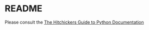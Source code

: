 # README
Please consult the [The Hitchickers Guide to Python Documentation](http://docs.python-guide.org/en/latest/writing/documentation/)